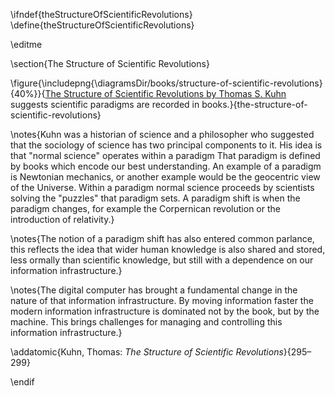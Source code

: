 \ifndef{theStructureOfScientificRevolutions}
\define{theStructureOfScientificRevolutions}

\editme 

\section{The Structure of Scientific Revolutions}


\figure{\includepng{\diagramsDir/books/structure-of-scientific-revolutions}{40%}}{[The Structure of Scientific Revolutions by Thomas S. Kuhn](https://en.wikipedia.org/wiki/The_Structure_of_Scientific_Revolutions) suggests scientific paradigms are recorded in books.}{the-structure-of-scientific-revolutions}

\notes{Kuhn was a historian of science and a philosopher who suggested that the sociology of science has two principal components to it. His idea is that "normal science" operates within a paradigm That paradigm is defined by books which encode our best understanding. An example of a paradigm is Newtonian mechanics, or another example would be the geocentric view of the Universe. Within a paradigm normal science proceeds by scientists solving the "puzzles" that paradigm sets. A paradigm shift is when the paradigm changes, for example the Corpernican revolution or the introduction of relativity.}

\notes{The notion of a paradigm shift has also entered common parlance, this reflects the idea that wider human  knowledge is also shared and stored, less ormally than scientific knowledge, but still with a dependence on our information infrastructure.}

\notes{The digital computer has brought a fundamental change in the nature of that information infrastructure. By moving information faster the modern information infrastructure is dominated not by the book, but by the machine. This brings challenges for managing and controlling this information infrastructure.}

\addatomic{Kuhn, Thomas: *The Structure of Scientific Revolutions*}{295–299}



\endif
